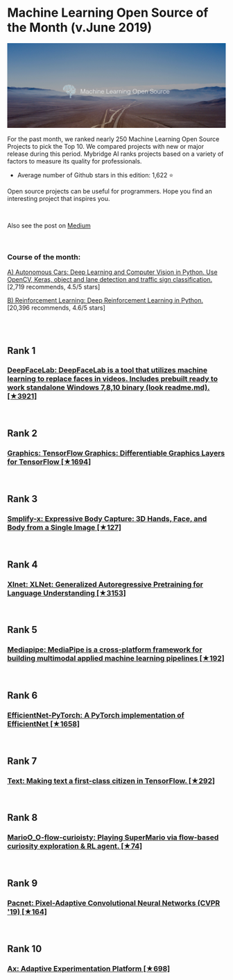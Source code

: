 # Machine Learning Open Source of the Month (v.June 2019)

[<img src="ml-1906-open.png" width="800" alt="Mybridge">](https://medium.mybridge.co/machine-learning-open-source-of-the-month-v-june-2019-b6b43596aaaf)

For the past month, we ranked nearly 250 Machine Learning Open Source Projects to pick the Top 10. 
We compared projects with new or major release during this period. Mybridge AI ranks projects based on a variety of factors to measure its quality for professionals.

* Average number of Github stars in this edition: 1,622 ⭐️

Open source projects can be useful for programmers. Hope you find an interesting project that inspires you.

<br>

Also see the post on [ Medium ](https://medium.mybridge.co/machine-learning-open-source-of-the-month-v-june-2019-b6b43596aaaf)

<br>

### Course of the month:

[A) Autonomous Cars: Deep Learning and Computer Vision in Python. Use OpenCV, Keras, object and lane detection and traffic sign classification.](http://bit.ly/2HVPTbD) [2,719 recommends, 4.5/5 stars]

[B) Reinforcement Learning: Deep Reinforcement Learning in Python.](http://bit.ly/2DQxHjq) [20,396 recommends, 4.6/5 stars]


<br>
<br>

## Rank 1
### [DeepFaceLab: DeepFaceLab is a tool that utilizes machine learning to replace faces in videos. Includes prebuilt ready to work standalone Windows 7,8,10 binary (look readme.md). [★3921]](https://github.com/iperov/DeepFaceLab?utm_source=mybridge&utm_medium=blog&utm_campaign=read_more)


<br>

## Rank 2
### [Graphics: TensorFlow Graphics: Differentiable Graphics Layers for TensorFlow [★1694]](https://github.com/tensorflow/graphics?utm_source=mybridge&utm_medium=blog&utm_campaign=read_more)


<br>

## Rank 3
### [Smplify-x: Expressive Body Capture: 3D Hands, Face, and Body from a Single Image [★127]](https://github.com/vchoutas/smplify-x?utm_source=mybridge&utm_medium=blog&utm_campaign=read_more)


<br>

## Rank 4
### [Xlnet: XLNet: Generalized Autoregressive Pretraining for Language Understanding [★3153]](https://github.com/zihangdai/xlnet?utm_source=mybridge&utm_medium=blog&utm_campaign=read_more)


<br>

## Rank 5
### [Mediapipe: MediaPipe is a cross-platform framework for building multimodal applied machine learning pipelines [★192]](https://github.com/google/mediapipe?utm_source=mybridge&utm_medium=blog&utm_campaign=read_more)


<br>

## Rank 6
### [EfficientNet-PyTorch: A PyTorch implementation of EfficientNet [★1658]](https://github.com/lukemelas/EfficientNet-PyTorch?utm_source=mybridge&utm_medium=blog&utm_campaign=read_more)


<br>

## Rank 7
### [Text: Making text a first-class citizen in TensorFlow. [★292]](https://github.com/tensorflow/text?utm_source=mybridge&utm_medium=blog&utm_campaign=read_more)


<br>

## Rank 8
### [MarioO_O-flow-curioisty: Playing SuperMario via flow-based curiosity exploration & RL agent. [★74]](https://github.com/hellochick/MarioO_O-flow-curioisty?utm_source=mybridge&utm_medium=blog&utm_campaign=read_more)


<br>

## Rank 9
### [Pacnet: Pixel-Adaptive Convolutional Neural Networks (CVPR '19) [★164]](https://github.com/NVlabs/pacnet?utm_source=mybridge&utm_medium=blog&utm_campaign=read_more)


<br>

## Rank 10
### [Ax: Adaptive Experimentation Platform [★698]](https://github.com/facebook/Ax?utm_source=mybridge&utm_medium=blog&utm_campaign=read_more)


                    
